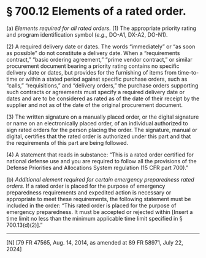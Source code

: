 # § 700.12   Elements of a rated order.

(a) *Elements required for all rated orders.* (1) The appropriate priority rating and program identification symbol (*e.g.,* DO-A1, DX-A2, DO-N1).


(2) A required delivery date or dates. The words “immediately” or “as soon as possible” do not constitute a delivery date. When a “requirements contract,” “basic ordering agreement,” “prime vendor contract,” or similar procurement document bearing a priority rating contains no specific delivery date or dates, but provides for the furnishing of items from time-to-time or within a stated period against specific purchase orders, such as “calls,” “requisitions,” and “delivery orders,” the purchase orders supporting such contracts or agreements must specify a required delivery date or dates and are to be considered as rated as of the date of their receipt by the supplier and not as of the date of the original procurement document.


(3) The written signature on a manually placed order, or the digital signature or name on an electronically placed order, of an individual authorized to sign rated orders for the person placing the order. The signature, manual or digital, certifies that the rated order is authorized under this part and that the requirements of this part are being followed.


(4) A statement that reads in substance: “This is a rated order certified for national defense use and you are required to follow all the provisions of the Defense Priorities and Allocations System regulation (15 CFR part 700).”




(b) *Additional element required for certain emergency preparedness rated orders.* If a rated order is placed for the purpose of emergency preparedness requirements and expedited action is necessary or appropriate to meet these requirements, the following statement must be included in the order: “This rated order is placed for the purpose of emergency preparedness. It must be accepted or rejected within [Insert a time limit no less than the minimum applicable time limit specified in § 700.13(d)(2)].”



---

[N] [79 FR 47565, Aug. 14, 2014, as amended at 89 FR 58971, July 22, 2024]





